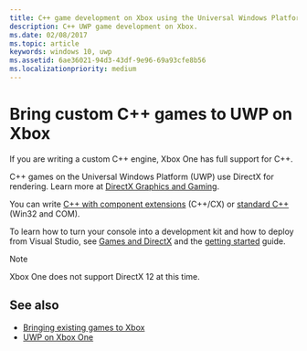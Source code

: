 ```yaml
---
title: C++ game development on Xbox using the Universal Windows Platform (UWP)
description: C++ UWP game development on Xbox.
ms.date: 02/08/2017
ms.topic: article
keywords: windows 10, uwp
ms.assetid: 6ae36021-94d3-43df-9e96-69a93cfe8b56
ms.localizationpriority: medium
---
```

# Bring custom C++ games to UWP on Xbox

If you are writing a custom C++ engine, Xbox One has full support for C++. 

C++ games on the Universal Windows Platform (UWP) use DirectX for rendering. Learn more at [DirectX Graphics and Gaming](https://docs.microsoft.com/windows/desktop/directx).

You can write [C++ with component extensions](https://docs.microsoft.com/cpp/cppcx/visual-c-language-reference-c-cx) (C++/CX) or [standard C++](https://docs.microsoft.com/uwp/win32-and-com/win32-and-com-for-uwp-apps) (Win32 and COM).

To learn how to turn your console into a development kit and how to deploy from Visual Studio, see [Games and DirectX](../gaming/index.md) and the [getting started](getting-started.md) guide.

> [!NOTE]
> Xbox One does not support DirectX 12 at this time.


## See also
- [Bringing existing games to Xbox](development-lanes-landing.md)
- [UWP on Xbox One](index.md)

